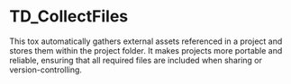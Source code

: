 # TD_CollectFiles
This tox automatically gathers external assets referenced in a project and stores them within the project folder. It makes projects more portable and reliable, ensuring that all required files are included when sharing or version-controlling.
